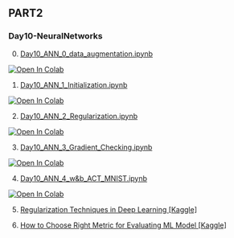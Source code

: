 ## PART2

### Day10-NeuralNetworks
0. [Day10_ANN_0_data_augmentation.ipynb](https://colab.research.google.com/github/yapay-ogrenme/casgem-eu-project-training-on-data-mining-2nd/blob/main/PART2/Day10-NeuralNetworks/notebooks/Day10_ANN_0_data_augmentation.ipynb)

[![Open In Colab](https://colab.research.google.com/assets/colab-badge.svg)](https://colab.research.google.com/github/yapay-ogrenme/casgem-eu-project-training-on-data-mining-2nd/blob/main/PART2/Day10-NeuralNetworks/notebooks/Day10_ANN_0_data_augmentation.ipynb)

1. [Day10_ANN_1_Initialization.ipynb](https://colab.research.google.com/github/yapay-ogrenme/casgem-eu-project-training-on-data-mining-2nd/blob/main/PART2/Day10-NeuralNetworks/notebooks/Day10_ANN_1_Initialization.ipynb)

[![Open In Colab](https://colab.research.google.com/assets/colab-badge.svg)](https://colab.research.google.com/github/yapay-ogrenme/casgem-eu-project-training-on-data-mining-2nd/blob/main/PART2/Day10-NeuralNetworks/notebooks/Day10_ANN_1_Initialization.ipynb)

2. [Day10_ANN_2_Regularization.ipynb](https://colab.research.google.com/github/yapay-ogrenme/casgem-eu-project-training-on-data-mining-2nd/blob/main/PART2/Day10-NeuralNetworks/notebooks/Day10_ANN_2_Regularization.ipynb)

[![Open In Colab](https://colab.research.google.com/assets/colab-badge.svg)](https://colab.research.google.com/github/yapay-ogrenme/casgem-eu-project-training-on-data-mining-2nd/blob/main/PART2/Day10-NeuralNetworks/notebooks/Day10_ANN_2_Regularization.ipynb)


3. [Day10_ANN_3_Gradient_Checking.ipynb](https://colab.research.google.com/github/yapay-ogrenme/casgem-eu-project-training-on-data-mining-2nd/blob/main/PART2/Day10-NeuralNetworks/notebooks/Day10_ANN_3_Gradient_Checking.ipynb)

[![Open In Colab](https://colab.research.google.com/assets/colab-badge.svg)](https://colab.research.google.com/github/yapay-ogrenme/casgem-eu-project-training-on-data-mining-2nd/blob/main/PART2/Day10-NeuralNetworks/notebooks/Day10_ANN_3_Gradient_Checking.ipynb)

4. [Day10_ANN_4_w&b_ACT_MNIST.ipynb](https://colab.research.google.com/github/yapay-ogrenme/casgem-eu-project-training-on-data-mining-2nd/blob/main/PART2/Day10-NeuralNetworks/notebooks/Day10_ANN_4_w&b_ACT_MNIST.ipynb)

[![Open In Colab](https://colab.research.google.com/assets/colab-badge.svg)](https://colab.research.google.com/github/yapay-ogrenme/casgem-eu-project-training-on-data-mining-2nd/blob/main/PART2/Day10-NeuralNetworks/notebooks/Day10_ANN_4_w&b_ACT_MNIST.ipynb)


5. [Regularization Techniques in Deep Learning [Kaggle]](https://www.kaggle.com/yapayogrenme/regularization-techniques-in-deep-learning/edit)


6. [How to Choose Right Metric for Evaluating ML Model [Kaggle]](https://www.kaggle.com/code/yapayogrenme/how-to-choose-right-metric-for-evaluating-ml-model/edit/run/93576195)




